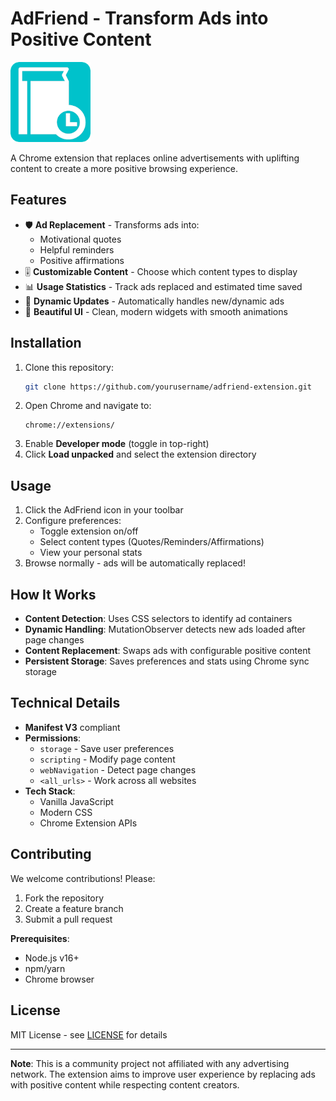 # AdFriend - Transform Ads into Positive Content

![AdFriend Banner](images/icon-128.png)

A Chrome extension that replaces online advertisements with uplifting content to create a more positive browsing experience.

## Features

- 🛡️ **Ad Replacement** - Transforms ads into:
  - Motivational quotes
  - Helpful reminders
  - Positive affirmations
- 🎚️ **Customizable Content** - Choose which content types to display
- 📊 **Usage Statistics** - Track ads replaced and estimated time saved
- 🔄 **Dynamic Updates** - Automatically handles new/dynamic ads
- 🎨 **Beautiful UI** - Clean, modern widgets with smooth animations

## Installation

1. Clone this repository:
   ```bash
   git clone https://github.com/yourusername/adfriend-extension.git
   ```
2. Open Chrome and navigate to:
   ```
   chrome://extensions/
   ```
3. Enable **Developer mode** (toggle in top-right)
4. Click **Load unpacked** and select the extension directory

## Usage

1. Click the AdFriend icon in your toolbar
2. Configure preferences:
   - Toggle extension on/off
   - Select content types (Quotes/Reminders/Affirmations)
   - View your personal stats
3. Browse normally - ads will be automatically replaced!

## How It Works

- **Content Detection**: Uses CSS selectors to identify ad containers
- **Dynamic Handling**: MutationObserver detects new ads loaded after page changes
- **Content Replacement**: Swaps ads with configurable positive content
- **Persistent Storage**: Saves preferences and stats using Chrome sync storage

## Technical Details

- **Manifest V3** compliant
- **Permissions**:
  - `storage` - Save user preferences
  - `scripting` - Modify page content
  - `webNavigation` - Detect page changes
  - `<all_urls>` - Work across all websites
- **Tech Stack**:
  - Vanilla JavaScript
  - Modern CSS
  - Chrome Extension APIs

## Contributing

We welcome contributions! Please:

1. Fork the repository
2. Create a feature branch
3. Submit a pull request

**Prerequisites**:
- Node.js v16+
- npm/yarn
- Chrome browser

## License

MIT License - see [LICENSE](LICENSE) for details

---

**Note**: This is a community project not affiliated with any advertising network. The extension aims to improve user experience by replacing ads with positive content while respecting content creators.

